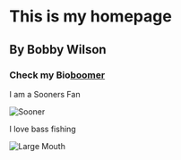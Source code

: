 # This is my homepage
## By Bobby Wilson
### Check my Bio[boomer](https://github.com/BoomerSoonerNumberOne/BIO.md)
I am a Sooners Fan

![Sooner](https://encrypted-tbn0.gstatic.com/images?q=tbn:ANd9GcSK_SIrLC5sLGbvQSl1aq1gLlU9Ai5WfiHcLq2BIaBtgxVle5pANg)

 I love bass fishing
 
 ![Large Mouth](https://www.outdoorlife.com/sites/outdoorlife.com/files/styles/655_1x_/public/import/2014/import/BlogPost/embed/hotbassfishing.JPG?itok=4N3GU3I2)
 
